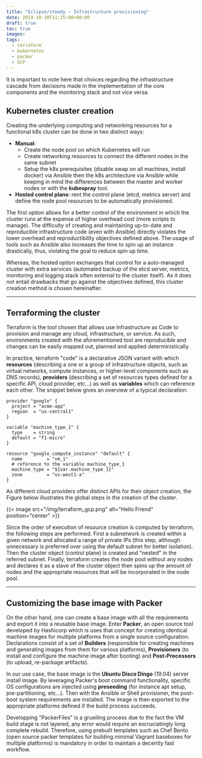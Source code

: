 ```yaml
---
title: "Eclipse/steady — Infrastructure provisioning"
date: 2019-10-30T11:25:00+00:00
draft: true
toc: true
images:
tags:
  - terraform
  - kubernetes
  - packer
  - GCP
---
```


It is important to note here that choices regarding the infrastructure cascade from decisions made in the implementation of the core components and the monitoring stack and not vice versa. 

## Kubernetes cluster creation

Creating the underlying computing and networking resources for a functional k8s cluster can be done in two distinct ways:

- **Manual**: 
    - Create the node pool on which Kubernetes will run
    - Create networking resources to connect the different nodes in the same subnet
    - Setup the k8s prerequisites (disable swap on all machines, install docker) via Ansible then the k8s architecture via Ansible while keeping in mind the differences between the master and worker nodes or with the **kubespray** tool.
- **Hosted control plane**: rent the control plane (etcd, metrics server) and define the node pool resources to be automatically provisioned. 

The first option allows for a better control of the environment in which the cluster runs at the expense of higher overhead cost (more scripts to manage). The difficulty of creating and maintaining up-to-date and reproducible infrastructure code (even with Ansible) directly violates the lower overhead and reproductibility objectives defined above. The usage of tools such as Ansible also increases the time to spin up an instance drastically, thus, violating the goal to reduce spin up time. 

Whereas, the hosted option exchanges that control for a auto-managed cluster with extra services (automated backup of the etcd server, metrics, monitoring and logging stack often external to the cluster itself). As it does not entail drawbacks that go against the objectives defined, this cluster creation method is chosen hereinafter.

---
## Terraforming the cluster

Terraform is the tool chosen that allows use Infrastructure as Code to provision and manage any cloud, infrastructure, or service. As such, environments created with the aforementioned tool are reproducible and changes can be easily mapped out, planned and applied deterministically. 

In practice, terraform "code" is a declarative JSON variant with which **resources** (describing a one or a group of infrastructure objects, such as virtual networks, compute instances, or higher-level components such as DNS records), **providers** (describing a set of resources types defined for a specific API, cloud provider, etc...) as well as **variables** which can reference each other. The snippet below gives an overview of a typical declaration:

```hcl
provider "google" {
  project = "acme-app"
  region  = "us-central1"
}

variable "machine_type_1" {
  type    = string
  default = "f1-micro"
}

resource "google_compute_instance" "default" {
  name         = "vm_1"
  # reference to the variable machine_type_1
  machine_type = "${var.machine_type_1}"
  zone         = "us-west1-a"
}
```

As different cloud providers offer distinct APIs for their object creation, the Figure below illustrates the global steps in the creation of the cluster.

{{< image src="/img/terraform_gcp.png" alt="Hello Friend" position="center" >}}

Since the order of execution of resource creation is computed by terraform, the following steps are performed. First a subnetwork is created within a given network and allocated a range of private IPs (this step, although unnecessary is preferred over using the default subnet for better isolation). Then the cluster object (control plane) is created and "nested" in the referred subnet. Finally, terraform creates the node pool without any nodes and declares it as a slave of the cluster object then spins up the amount of nodes and the appropriate resources that will be incorporated in the node pool. 


---
## Customizing the base image with Packer

On the other hand, one can create a base image with all the requirements and export it into a reusable base image. Enter **Packer**, an open source tool developed by Hashicorp which is uses that concept for creating identical machine images for multiple platforms from a single source configuration. Declarations consist of a set of **Builders** (responsible for creating machines and generating images from them for various platforms), **Provisioners** (to install and configure the machine image after booting) and **Post-Processors** (to upload, re-package artifacts). 

In our use case, the base image is the **Ubuntu Disco Dingo** (19.04) server install image. By leveraging Packer's boot command functionality, specific OS configurations are injected using **preseeding** (for instance apt setup, pre-partitioning, etc...). Then with the Ansible or Shell provisioner, the post-boot system requirements are installed. The image is then exported to the appropriate platforms defined if the build process succeeds.

Developping "PackerFiles" is a grueiling process due to the fact the VM build stage is not layered, any error would require an excruciatingly long complete rebuild. Therefore, using prebuilt templates such as Chef Bento (open source packer templates for building minimal Vagrant baseboxes for multiple platforms) is mandatory in order to maintain a decently fast workflow. 
